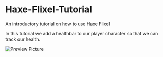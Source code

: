 # Haxe-Flixel-Tutorial

An introductory tutorial on how to use Haxe Flixel

In this tutorial we add a healthbar to our player character so that we can track our health.

![Preview Picture](https://github.com/Wolfman13/Haxe-Flixel-Tutorial/blob/Tutorial-25/Tutorial_25.png?raw=true)
